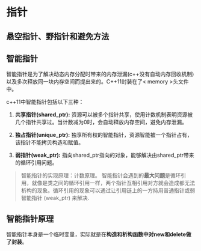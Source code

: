 # 指针

## 悬空指针、野指针和避免方法

## 智能指针

智能指针是为了解决动态内存分配时带来的内存泄漏(c++没有自动内存回收机制)以及多次释放同一块内存空间而提出来的。C++11封装在了< memory >头文件中。

c++11中智能指针包括以下三种：

1. **共享指针(shared_ptr):** 资源可以被多个指针共享，使用计数机制表明资源被几个指针共享过。当计数减为0时，会自动释放内存空间，避免内存泄漏。

2. **独占指针(unique_ptr):** 独享所有权的智能指针，资源智能被一个指针占有，该指针不能拷贝构造和赋值。

3. **弱指针(weak_ptr):** 指向shared_ptr指向的对象，能够解决由shared_ptr带来的循环引用问题。

>智能指针的实现原理：计数原理。
>智能指针会遇到的**最大问题**是循环引用，就像是类之间的循环引用一样，两个指针互相引用对方就会造成都无法析构的现象。循环引用的现象可以通过让引用链上的一方持用普通指针或弱智能指针 (weak_ptr) 来解决.

## 智能指针原理

智能指针本身是一个临时变量，实际就是在**构造和析构函数中对new和delete做了封装**。
